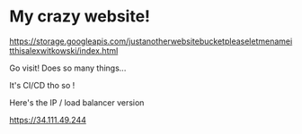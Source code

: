 # My crazy website!

https://storage.googleapis.com/justanotherwebsitebucketpleaseletmenameitthisalexwitkowski/index.html

Go visit! Does so many things...

It's CI/CD tho so !

Here's the IP / load balancer version

https://34.111.49.244
